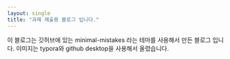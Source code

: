 ```yaml
---
layout: single
title: "과제 제출용 블로그 입니다."
---
```

이 블로그는 깃허브에 있는 minimal-mistakes 라는 테마를 사용해서 만든 블로그 입니다.
이미지는 typora와 github desktop을 사용해서 올렸습니다.
